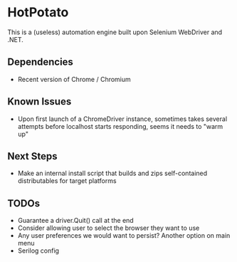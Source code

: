# HotPotato

This is a (useless) automation engine built upon Selenium WebDriver and .NET.

## Dependencies

- Recent version of Chrome / Chromium

## Known Issues

- Upon first launch of a ChromeDriver instance, sometimes takes several attempts before localhost starts responding, seems it needs to "warm up"

## Next Steps

- Make an internal install script that builds and zips self-contained distributables for target platforms

## TODOs

- Guarantee a driver.Quit() call at the end
- Consider allowing user to select the browser they want to use
- Any user preferences we would want to persist? Another option on main menu
- Serilog config
